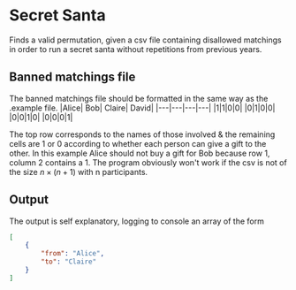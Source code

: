  # Secret Santa
Finds a valid permutation, given a csv file containing disallowed matchings in order to run a secret santa without repetitions from previous years.

## Banned matchings file

The banned matchings file should be formatted in the same way as the .example file.
|Alice| Bob| Claire| David|
|---|---|---|---|
|1|1|0|0|
|0|1|0|0|
|0|0|1|0|
|0|0|0|1|

The top row corresponds to the names of those involved & the remaining cells are 1 or 0 according to whether each person can give a gift to the other.
In this example Alice should not buy a gift for Bob because row 1, column 2 contains a 1.
The program obviously won't work if the csv is not of the size $n \times (n+1)$ with n participants.

## Output

The output is self explanatory, logging to console an array of the form 
```json
[
    {
        "from": "Alice",
        "to": "Claire"
    }
]
```
